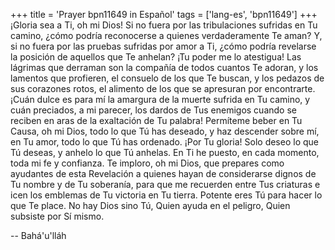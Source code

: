 +++
title = 'Prayer bpn11649 in Español'
tags = ['lang-es', 'bpn11649']
+++
¡Gloria sea a Ti, oh mi Dios! Si no fuera por las tribulaciones sufridas en Tu camino, ¿cómo podría reconocerse a quienes verdaderamente Te aman? Y, si no fuera por las pruebas sufridas por amor a Ti, ¿cómo podría revelarse la posición de aquellos que Te anhelan? ¡Tu poder me lo atestigua! Las lágrimas que derraman son la compañía de todos cuantos Te adoran, y los lamentos que profieren, el consuelo de los que Te buscan, y los pedazos de sus corazones rotos, el alimento de los que se apresuran por encontrarte.
¡Cuán dulce es para mí la amargura de la muerte sufrida en Tu camino, y cuán preciados, a mi parecer, los dardos de Tus enemigos cuando se reciben en aras de la exaltación de Tu palabra! Permíteme beber en Tu Causa, oh mi Dios, todo lo que Tú has deseado, y haz descender sobre mí, en Tu amor, todo lo que Tú has ordenado. ¡Por Tu gloria! Solo deseo lo que Tú deseas, y anhelo lo que Tú anhelas. En Ti he puesto, en cada momento, toda mi fe y confianza.
Te imploro, oh mi Dios, que prepares como ayudantes de esta Revelación a quienes hayan de considerarse dignos de Tu nombre y de Tu soberanía, para que me recuerden entre Tus criaturas e icen los emblemas de Tu victoria en Tu tierra.
Potente eres Tú para hacer lo que Te place. No hay Dios sino Tú, Quien ayuda en el peligro, Quien subsiste por Sí mismo.

-- Bahá'u'lláh
